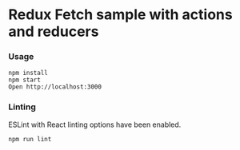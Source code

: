 # Redux Fetch sample with actions and reducers


### Usage

```
npm install
npm start
Open http://localhost:3000
```

### Linting

ESLint with React linting options have been enabled.

```
npm run lint
```

